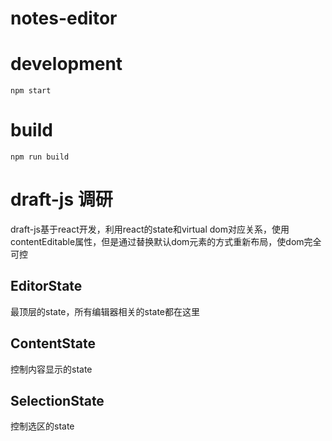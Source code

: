 # notes-editor

# development
```
npm start
```

# build
```
npm run build
```

# draft-js 调研

draft-js基于react开发，利用react的state和virtual dom对应关系，使用contentEditable属性，但是通过替换默认dom元素的方式重新布局，使dom完全可控

## EditorState

最顶层的state，所有编辑器相关的state都在这里

## ContentState

控制内容显示的state

## SelectionState

控制选区的state